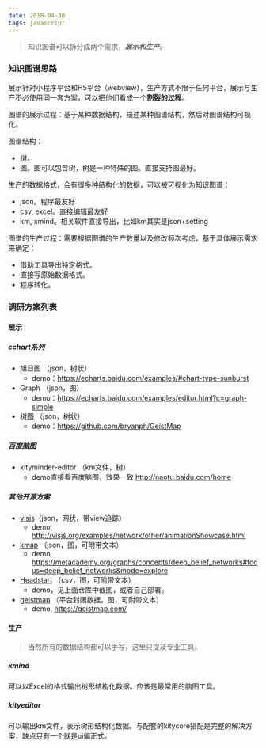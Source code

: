 ```yaml
---
date: 2018-04-30
tags: javascript
---
```


> 知识图谱可以拆分成两个需求，***展示和生产***。

### 知识图谱思路

展示针对小程序平台和H5平台（webview），生产方式不限于任何平台，展示与生产不必使用同一套方案，可以把他们看成一个**割裂的过程**。

图谱的展示过程：基于某种数据结构，描述某种图谱结构，然后对图谱结构可视化。

图谱结构：
- 树。
- 图。图可以包含树，树是一种特殊的图。直接支持图最好。

生产的数据格式，会有很多种结构化的数据，可以被可视化为知识图谱：
- json。程序最友好
- csv, excel。直接编辑最友好
- km, xmind。相关软件直接导出，比如km其实是json+setting

图谱的生产过程：需要根据图谱的生产数量以及修改频次考虑，基于具体展示需求来确定：
- 借助工具导出特定格式。
- 直接写原始数据格式。
- 程序转化。

### 调研方案列表

#### 展示

##### echart系列

- 旭日图 （json，树状） 
    - demo：https://echarts.baidu.com/examples/#chart-type-sunburst
- Graph （json，图） 
    - demo：https://echarts.baidu.com/examples/editor.html?c=graph-simple
- 树图 （json，树状）
    - demo：https://github.com/bryanph/GeistMap

##### 百度脑图

- kityminder-editor （km文件，树）
    - demo直接看百度脑图，效果一致 http://naotu.baidu.com/home

##### 其他开源方案

- [visjs](http://visjs.org)（json，网状，带view追踪）
    - demo, http://visjs.org/examples/network/other/animationShowcase.html
- [kmap](https://github.com/cjrd/kmap) （json，图，可附带文本）
    - demo https://metacademy.org/graphs/concepts/deep_belief_networks#focus=deep_belief_networks&mode=explore
- [Headstart](https://github.com/OpenKnowledgeMaps/Headstart) （csv，图，可附带文本）
    - demo，见上面仓库中截图，或者自己部署。
- [geistmap](https://github.com/bryanph/GeistMap) （平台封闭数据，图，可附带文本）
    - demo, https://geistmap.com/

#### 生产

> 当然所有的数据结构都可以手写，这里只提及专业工具。

##### xmind

可以以Excel的格式输出树形结构化数据。应该是最常用的脑图工具。

##### kityeditor

可以输出km文件，表示树形结构化数据。与配套的kitycore搭配是完整的解决方案，缺点只有一个就是ui偏正式。